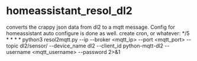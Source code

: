 # homeassistant_resol_dl2
converts the crappy json data from dl2 to a mqtt message. Config for homeassistant auto configure is done as well.
create cron, or whatever:
*/5 * * * * python3 resol2mqtt.py --ip <resolIP> --broker <mqtt_ip> --port <mqtt_port> --topic dl2/sensor/ --device_name dl2 --client_id python-mqtt-dl2 
--username <mqtt_username>  --password <mqtt password> 2>&1
